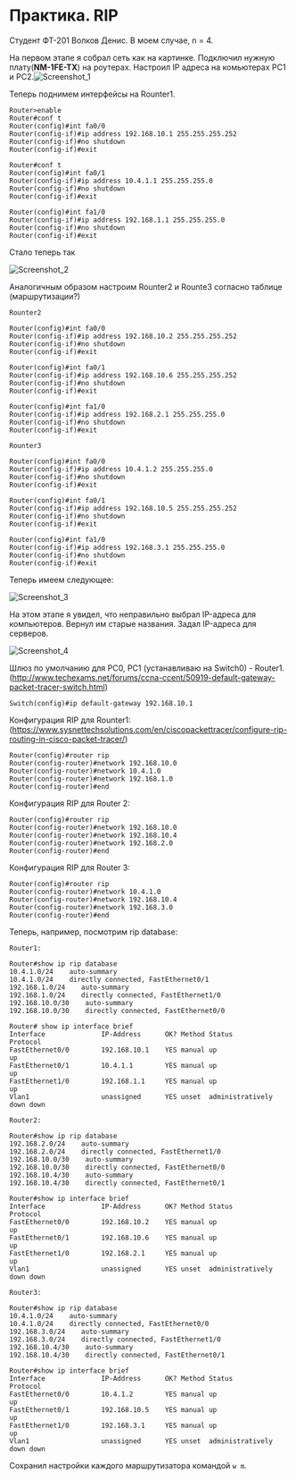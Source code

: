 # Практика. RIP

Студент ФТ-201 Волков Денис. В моем случае, n = 4.

На первом этапе я собрал сеть как на картинке. Подключил нужную плату(**NM-1FE-TX**) на роутерах. Настроил IP адреса на комьютерах PC1 и PC2.![Screenshot_1](images/Screenshot_1.png)

Теперь поднимем интерфейсы на Rounter1.

```
Router>enable
Router#conf t
Router(config)#int fa0/0
Router(config-if)#ip address 192.168.10.1 255.255.255.252
Router(config-if)#no shutdown
Router(config-if)#exit

Router#conf t
Router(config)#int fa0/1
Router(config-if)#ip address 10.4.1.1 255.255.255.0
Router(config-if)#no shutdown
Router(config-if)#exit

Router(config)#int fa1/0
Router(config-if)#ip address 192.168.1.1 255.255.255.0
Router(config-if)#no shutdown
Router(config-if)#exit
```

 Стало теперь так

![Screenshot_2](images/Screenshot_2.png)

Аналогичным образом настроим Rounter2 и Rounte3 согласно таблице (маршрутизации?)

```
Rounter2

Router(config)#int fa0/0
Router(config-if)#ip address 192.168.10.2 255.255.255.252
Router(config-if)#no shutdown
Router(config-if)#exit

Router(config)#int fa0/1
Router(config-if)#ip address 192.168.10.6 255.255.255.252
Router(config-if)#no shutdown
Router(config-if)#exit

Router(config)#int fa1/0
Router(config-if)#ip address 192.168.2.1 255.255.255.0
Router(config-if)#no shutdown
Router(config-if)#exit

Rounter3

Router(config)#int fa0/0 
Router(config-if)#ip address 10.4.1.2 255.255.255.0
Router(config-if)#no shutdown
Router(config-if)#exit

Router(config)#int fa0/1
Router(config-if)#ip address 192.168.10.5 255.255.255.252
Router(config-if)#no shutdown
Router(config-if)#exit

Router(config)#int fa1/0
Router(config-if)#ip address 192.168.3.1 255.255.255.0
Router(config-if)#no shutdown
Router(config-if)#exit
```

Теперь имеем следующее:

![Screenshot_3](images/Screenshot_3.png)

На этом этапе я увидел, что неправильно выбрал IP-адреса для компьютеров. Вернул им старые названия. Задал IP-адреса для серверов.

![Screenshot_4](images/Screenshot_4.png)

Шлюз по умолчанию для PC0, PC1 (устанавливаю на Switch0) - Router1.(http://www.techexams.net/forums/ccna-ccent/50919-default-gateway-packet-tracer-switch.html)

```
Switch(config)#ip default-gateway 192.168.10.1
```

Конфигурация RIP для Rounter1: (https://www.sysnettechsolutions.com/en/ciscopackettracer/configure-rip-routing-in-cisco-packet-tracer/)

```
Router(config)#router rip 
Router(config-router)#network 192.168.10.0
Router(config-router)#network 10.4.1.0
Router(config-router)#network 192.168.1.0
Router(config-router)#end
```

Конфигурация RIP для Router 2:

```
Router(config)#router rip
Router(config-router)#network 192.168.10.0
Router(config-router)#network 192.168.10.4
Router(config-router)#network 192.168.2.0
Router(config-router)#end
```

Конфигурация RIP для Router 3:

```
Router(config)#router rip
Router(config-router)#network 10.4.1.0
Router(config-router)#network 192.168.10.4
Router(config-router)#network 192.168.3.0
Router(config-router)#end
```

Теперь, например, посмотрим rip database:

```
Router1:

Router#show ip rip database 
10.4.1.0/24    auto-summary
10.4.1.0/24    directly connected, FastEthernet0/1
192.168.1.0/24    auto-summary
192.168.1.0/24    directly connected, FastEthernet1/0
192.168.10.0/30    auto-summary
192.168.10.0/30    directly connected, FastEthernet0/0

Router# show ip interface brief
Interface              IP-Address      OK? Method Status                Protocol 
FastEthernet0/0        192.168.10.1    YES manual up                    up 
FastEthernet0/1        10.4.1.1        YES manual up                    up 
FastEthernet1/0        192.168.1.1     YES manual up                    up 
Vlan1                  unassigned      YES unset  administratively down down
```



```
Router2:

Router#show ip rip database 
192.168.2.0/24    auto-summary
192.168.2.0/24    directly connected, FastEthernet1/0
192.168.10.0/30    auto-summary
192.168.10.0/30    directly connected, FastEthernet0/0
192.168.10.4/30    auto-summary
192.168.10.4/30    directly connected, FastEthernet0/1

Router#show ip interface brief
Interface              IP-Address      OK? Method Status                Protocol 
FastEthernet0/0        192.168.10.2    YES manual up                    up 
FastEthernet0/1        192.168.10.6    YES manual up                    up 
FastEthernet1/0        192.168.2.1     YES manual up                    up 
Vlan1                  unassigned      YES unset  administratively down down
```



```
Router3:

Router#show ip rip database 
10.4.1.0/24    auto-summary
10.4.1.0/24    directly connected, FastEthernet0/0
192.168.3.0/24    auto-summary
192.168.3.0/24    directly connected, FastEthernet1/0
192.168.10.4/30    auto-summary
192.168.10.4/30    directly connected, FastEthernet0/1

Router#show ip interface brief
Interface              IP-Address      OK? Method Status                Protocol 
FastEthernet0/0        10.4.1.2        YES manual up                    up 
FastEthernet0/1        192.168.10.5    YES manual up                    up 
FastEthernet1/0        192.168.3.1     YES manual up                    up 
Vlan1                  unassigned      YES unset  administratively down down
```

Сохранил настройки каждого маршрутизатора командой `w m`.